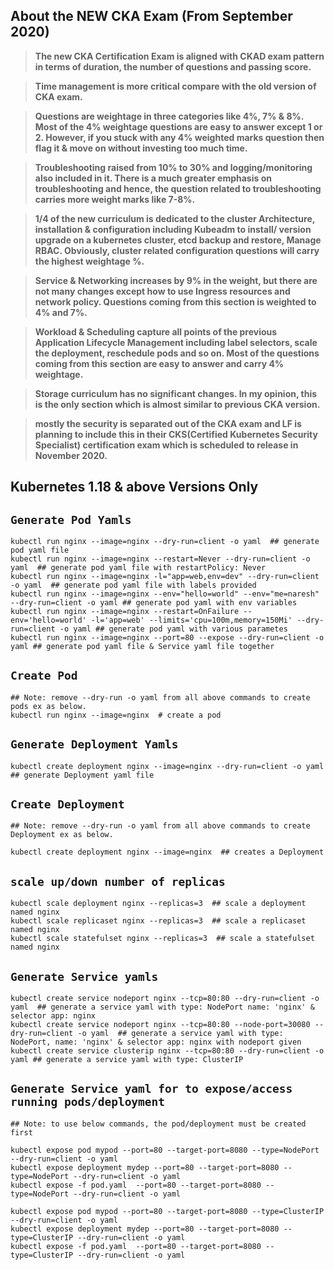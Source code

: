 ## About the NEW CKA Exam (From September 2020)

> **The new CKA Certification Exam is aligned with CKAD exam pattern in terms of duration, the number of questions and passing score.**

> **Time management is more critical compare with the old version of CKA exam.**

> **Questions are weightage in three categories like 4%, 7% & 8%. Most of the 4% weightage questions are easy to answer except 1 or 2. However, if you stuck with any 4% weighted marks question then flag it & move on without investing too much time.**

> **Troubleshooting raised from 10% to 30% and logging/monitoring also included in it. There is a much greater emphasis on troubleshooting and hence, the question related to troubleshooting carries more weight marks like 7-8%.**

> **1/4 of the new curriculum is dedicated to the cluster Architecture, installation & configuration including Kubeadm to install/ version upgrade on a kubernetes cluster, etcd backup and restore, Manage RBAC. Obviously, cluster related configuration questions will carry the highest weightage %.**

> **Service & Networking increases by 9% in the weight, but there are not many changes except how to use Ingress resources and network policy. Questions coming from this section is weighted to 4% and 7%.**

> **Workload & Scheduling capture all points of the previous Application Lifecycle Management including label selectors, scale the deployment, reschedule pods and so on. Most of the questions coming from this section are easy to answer and carry 4% weightage.**

> **Storage curriculum has no significant changes. In my opinion, this is the only section which is almost similar to previous CKA version.**

> **mostly the security is separated out of the CKA exam and LF is planning to include this in their CKS(Certified Kubernetes Security Specialist) certification exam which is scheduled to release in November 2020.**


## Kubernetes 1.18 & above Versions Only

## `Generate Pod Yamls`

```
kubectl run nginx --image=nginx --dry-run=client -o yaml  ## generate pod yaml file
kubectl run nginx --image=nginx --restart=Never --dry-run=client -o yaml  ## generate pod yaml file with restartPolicy: Never
kubectl run nginx --image=nginx -l="app=web,env=dev" --dry-run=client -o yaml  ## generate pod yaml file with labels provided
kubectl run nginx --image=nginx --env="hello=world" --env="me=naresh" --dry-run=client -o yaml ## generate pod yaml with env variables
kubectl run nginx --image=nginx --restart=OnFailure --env='hello=world' -l='app=web' --limits='cpu=100m,memory=150Mi' --dry-run=client -o yaml ## generate pod yaml with various parametes
kubectl run nginx --image=nginx --port=80 --expose --dry-run=client -o yaml ## generate pod yaml file & Service yaml file together
```

## `Create Pod` 

```
## Note: remove --dry-run -o yaml from all above commands to create pods ex as below. 
kubectl run nginx --image=nginx  # create a pod 
```

## `Generate Deployment Yamls`

```
kubectl create deployment nginx --image=nginx --dry-run=client -o yaml  ## generate Deployment yaml file
```

## `Create Deployment` 

```
## Note: remove --dry-run -o yaml from all above commands to create Deployment ex as below. 

kubectl create deployment nginx --image=nginx  ## creates a Deployment 

```

## `scale up/down number of replicas`

```
kubectl scale deployment nginx --replicas=3  ## scale a deployment named nginx 
kubectl scale replicaset nginx --replicas=3  ## scale a replicaset named nginx
kubectl scale statefulset nginx --replicas=3  ## scale a statefulset named nginx
```

## `Generate Service yamls`

```
kubectl create service nodeport nginx --tcp=80:80 --dry-run=client -o yaml  ## generate a service yaml with type: NodePort name: 'nginx' & selector app: nginx
kubectl create service nodeport nginx --tcp=80:80 --node-port=30080 --dry-run=client -o yaml  ## generate a service yaml with type: NodePort, name: 'nginx' & selector app: nginx with nodeport given
kubectl create service clusterip nginx --tcp=80:80 --dry-run=client -o yaml ## generate a service yaml with type: ClusterIP
```

## `Generate Service yaml for to expose/access running pods/deployment`

```
## Note: to use below commands, the pod/deployment must be created first

kubectl expose pod mypod --port=80 --target-port=8080 --type=NodePort --dry-run=client -o yaml
kubectl expose deployment mydep --port=80 --target-port=8080 --type=NodePort --dry-run=client -o yaml 
kubectl expose -f pod.yaml  --port=80 --target-port=8080 --type=NodePort --dry-run=client -o yaml

kubectl expose pod mypod --port=80 --target-port=8080 --type=ClusterIP --dry-run=client -o yaml
kubectl expose deployment mydep --port=80 --target-port=8080 --type=ClusterIP --dry-run=client -o yaml 
kubectl expose -f pod.yaml  --port=80 --target-port=8080 --type=ClusterIP --dry-run=client -o yaml
```

